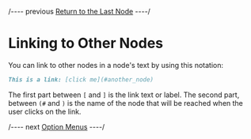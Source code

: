 
/---- previous
[Return to the Last Node](return-to-last.md)
----/

# Linking to Other Nodes

You can link to other nodes in a node's text by using this notation:

```markdown
This is a link: [click me](#another_node)
```

The first part between `[` and `]` is the link text or label.
The second part, between `(#` and `)` is the name of the node that will be reached
when the user clicks on the link.

/---- next
[Option Menus](option-menus.md)
----/
